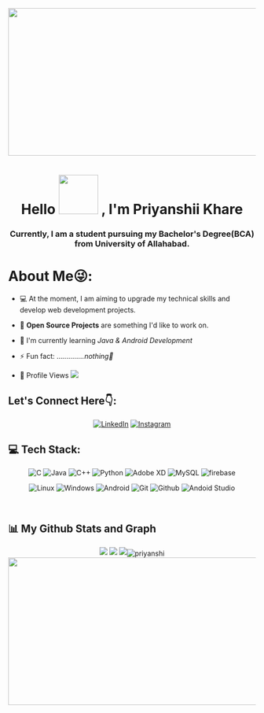 <div align="center">
<img src="https://cdn.dribbble.com/users/1019864/screenshots/3079099/codeloop.gif" height="300px" width ="600px"/><br>
</div>

 <h1 align="center"> Hello
 <img src="https://media.tenor.com/1FRxK0qv1LUAAAAC/hello-hi.gif" height = 80px /> , I'm Priyanshii Khare</h1>
 
<h3 align="center">Currently, I am a student pursuing my Bachelor's Degree(BCA) from University of Allahabad.</h3>

# About Me😜: 
 
 
 - 💻 At the moment, I am aiming to upgrade my technical skills and develop web development projects.
 - 🙌 **Open Source Projects** are something I'd like to work on.
 - 🌱 I'm currently learning  *Java & Android Development*
 
 - ⚡ Fun fact: ...*...........nothing🫡*<br>
 - 🧑‍  Profile Views   <a href="https://github.com/priyanshii11/github-profile-views-counter"><img src="https://komarev.com/ghpvc/?username=priyanshii11&color=blue">
</a>
 
## Let's Connect Here👇:
<div align="center">
<a  href="https://www.linkedin.com/in/priyanshii-khare-984b95250" target="_blank"><img alt="LinkedIn" src="https://img.shields.io/badge/linkedin%20-%230077B5.svg?&style=for-the-badge&logo=linkedin&logoColor=white" /></a>
<a  href="https://instagram.com/Priyanshii.11" target="_blank"> <img alt= "Instagram" src="https://img.shields.io/badge/Instagram-%23E4405F.svg??&style=for-the-badge&logo=Instagram&logoColor=white"/></a><br>

</div>

## 💻 Tech Stack:

<div align="center">

![C](https://img.shields.io/badge/c-%2300599C.svg?style=for-the-badge&logo=c&logoColor=white) 
![Java](https://img.shields.io/badge/java-%23ED8B00.svg?style=for-the-badge&logo=java&logoColor=white) 
![C++](https://img.shields.io/badge/c++-%2300599C.svg?style=for-the-badge&logo=c%2B%2B&logoColor=white) 
![Python](https://img.shields.io/badge/python-3670A0?style=for-the-badge&logo=python&logoColor=ffdd54)
 ![Adobe XD](https://img.shields.io/badge/Adobe%20XD-440137?style=for-the-badge&logo=Adobe%20XD&logoColor=#FF61F6)
 ![MySQL](https://img.shields.io/badge/mysql-%2320f.svg?style=for-the-badge&logo=mysql&logoColor=white)
 ![firebase](https://img.shields.io/badge/firebase-%2920f.svg?style=for-the-badge&logo=firebase&logoColor=#FF61F6)
 
 
![Linux](https://img.shields.io/badge/Linux-03443C?style=for-the-badge&logo=Linux&logoColor=white) 
 ![Windows](https://img.shields.io/badge/windows-3834F7?style=for-the-badge&logo=windows&logoColor=white)
 ![Android](https://img.shields.io/badge/Android-1FAA54?style=for-the-badge&logo=Android&logoColor=black) 
 ![Git](https://img.shields.io/badge/Git-F03032?style=for-the-badge&logo=git&logoColor=white) 
 ![Github](https://img.shields.io/badge/GitHub-181417?style=for-the-badge&logo=github&logoColor=white)
<img alt="Andoid Studio" src="https://img.shields.io/badge/Andoid-Studio-svg?style=for-the-badge&logo=Android&logoColor=white)" /></div>
<br/>



## 📊 My Github Stats and Graph
<div align = "center" >

![](http://github-profile-summary-cards.vercel.app/api/cards/repos-per-language?username=Priyanshii11&theme=tokyonight)
![](http://github-profile-summary-cards.vercel.app/api/cards/stats?username=Priyanshii11&theme=tokyonight)
![](http://github-profile-summary-cards.vercel.app/api/cards/profile-details?username=Priyanshii11&theme=tokyonight)<img align="center" src="https://github-readme-streak-stats.herokuapp.com/?user=priyanshii11&theme=react" alt="priyanshi"/><img src="https://github-readme-activity-graph.cyclic.app/graph?username=Priyanshii11&bg_color=e59ac2&color=433b3f&line=d07ec7&point=8d256c&area=false&hide_border=false)](https://github.com/Priyanshii1109/github-readme-activity-graph" height = "300px" width = "600px"/>
 </div>


